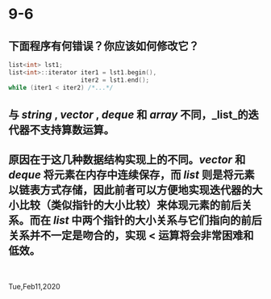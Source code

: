 # 9-6

## 下面程序有何错误？你应该如何修改它？

```c++
list<int> lst1;
list<int>::iterator iter1 = lst1.begin(),
                    iter2 = lst1.end();
while (iter1 < iter2) /*...*/
```

## 与 _string_ , _vector_ , _deque_ 和 _array_ 不同，_list_的迭代器不支持算数运算。

## 原因在于这几种数据结构实现上的不同。_vector_ 和 _deque_ 将元素在内存中连续保存，而 _list_ 则是将元素以链表方式存储，因此前者可以方便地实现迭代器的大小比较（类似指针的大小比较）来体现元素的前后关系。而在 _list_ 中两个指针的大小关系与它们指向的前后关系并不一定是吻合的，实现 < 运算将会非常困难和低效。

&nbsp;

Tue,Feb11,2020